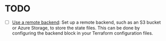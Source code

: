 # TODO

- [ ] [Use a remote backend](https://learn.microsoft.com/en-us/azure/developer/terraform/store-state-in-azure-storage?tabs=azure-cli): Set up a remote backend, such as an S3 bucket or Azure Storage, to store the state files. This can be done by configuring the backend block in your Terraform configuration files.
